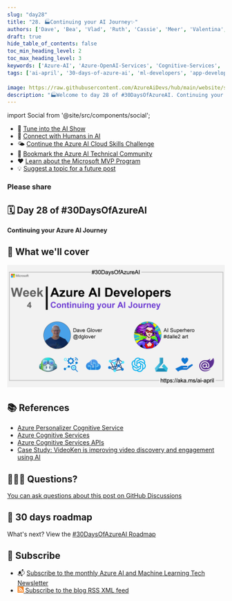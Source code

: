 ```yaml
---
slug: "day28"
title: "28. 🏭Continuing your AI Journey✨"
authors: ['Dave', 'Bea', 'Vlad', 'Ruth', 'Cassie', 'Meer', 'Valentina', 'Arun', 'Heidi', 'Henk', 'Shuyin', 'Michael', 'Bethany', 'Arafat']
draft: true
hide_table_of_contents: false
toc_min_heading_level: 2
toc_max_heading_level: 3
keywords: ['Azure-AI', 'Azure-OpenAI-Services', 'Cognitive-Services', 'Machine-Learning', 'MLOps', 'rai', 'CoPilot', 'Blazor', 'Setu']
tags: ['ai-april', '30-days-of-azure-ai', 'ml-developers', 'app-developers', 'azure-ml', 'azure-open-ai', 'azure-cognitive-services', 'responsible-ai', 'azure-ai-fundamentals']

image: https://raw.githubusercontent.com/AzureAiDevs/hub/main/website/static/img/2023-aia/banner-day28.png
description: "🏭Welcome to day 28 of #30DaysOfAzureAI. Continuing your Azure AI Journey https://azureaidevs.github.io/hub/2023-aia/day28"
---
```


import Social from '@site/src/components/social';

<head>

  <meta name="twitter:url" content="https://azureaidevs.github.io/hub/2023-aia/day28" />
  <meta name="twitter:title" content="Continuing your AI Journey✨" />
  <meta name="twitter:description" content="🏭Welcome to day 28 of #30DaysOfAzureAI. Continuing your Azure AI Journey" />
  <meta name="twitter:image" content="https://raw.githubusercontent.com/AzureAiDevs/hub/main/website/static/img/2023-aia/banner-day28.png" />
  <meta name="twitter:card" content="summary_large_image" />

  </head>


- 🍿 [Tune into the AI Show](https://aka.ms/ai-april-ai-show)
- 🧬 [Connect with Humans in AI](/hub/humans-in-ai)
- 🌤️ [Continue the Azure AI Cloud Skills Challenge](https://aka.ms/30-days-of-azure-ai-challenge)
- 🏫 [Bookmark the Azure AI Technical Community](https://aka.ms/ai-april-tech-community)
- ❤️ [Learn about the Microsoft MVP Program](https://aka.ms/ai-april-mvp-program)
- 💡 [Suggest a topic for a future post](https://github.com/AzureAiDevs/hub/discussions/categories/call-for-content)

### Please share

<Social
    page_url="https://azureaidevs.github.io/hub/2023-aia/day28"
    image_url="https://raw.githubusercontent.com/AzureAiDevs/hub/main/website/static/img/2023-aia/banner-day28.png"
    title="Continuing your AI Journey✨"
    description= "🏭Welcome to day 28 of #30DaysOfAzureAI. Continuing your Azure AI Journey"
    hashtags=""
    hashtag="#30DaysOfAzureAi"
/>

## 🗓️ Day 28 of #30DaysOfAzureAI

<!-- Short description section -->

**Continuing your Azure AI Journey**

<!-- Intro section -->



## 🎯 What we'll cover

<!-- What we'll cover section -->






![Image banner for day 28](./../../static/img/2023-aia/banner-day28.png)


<!-- Reference section -->



## 📚 References

- [Azure Personalizer Cognitive Service](https://azure.microsoft.com/products/cognitive-services/personalizer?WT.mc_id=aiml-89446-dglover)
- [Azure Cognitive Services](https://azure.microsoft.com/en-au/products/cognitive-services/#overview?WT.mc_id=aiml-89446-dglover)
- [Azure Cognitive Services APIs](https://azure.microsoft.com/products/cognitive-services/#api?WT.mc_id=aiml-89446-dglover)
- [Case Study: VideoKen is improving video discovery and engagement using AI](https://startups.microsoft.com/blog/launchwithai-videoken?WT.mc_id=aiml-89446-dglover)


<!-- Body section -->






## 🙋🏾‍♂️ Questions?

[You can ask questions about this post on GitHub Discussions](https://github.com/AzureAiDevs/hub/discussions/categories/azure-ai-developers)

## 📍 30 days roadmap

What's next? View the [#30DaysOfAzureAI Roadmap](/hub/roadmap/30days)

## 🧲 Subscribe

- 📬 [Subscribe to the monthly Azure AI and Machine Learning Tech Newsletter](https://aka.ms/azure-ai-dev-newsletter)
- [![The image is the blog RSS feed available icon](./../../static/img/2023-aia/rss.png) Subscribe to the blog RSS XML feed](https://azureaidevs.github.io/hub/2023-aia/rss.xml)